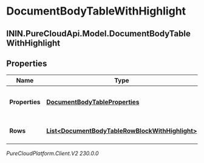 # DocumentBodyTableWithHighlight

## ININ.PureCloudApi.Model.DocumentBodyTableWithHighlight

## Properties

|Name | Type | Description | Notes|
|------------ | ------------- | ------------- | -------------|
| **Properties** | [**DocumentBodyTableProperties**](DocumentBodyTableProperties) | The properties for the table. | [optional] |
| **Rows** | [**List&lt;DocumentBodyTableRowBlockWithHighlight&gt;**](DocumentBodyTableRowBlockWithHighlight) | The list of rows for the table. | |



_PureCloudPlatform.Client.V2 230.0.0_

